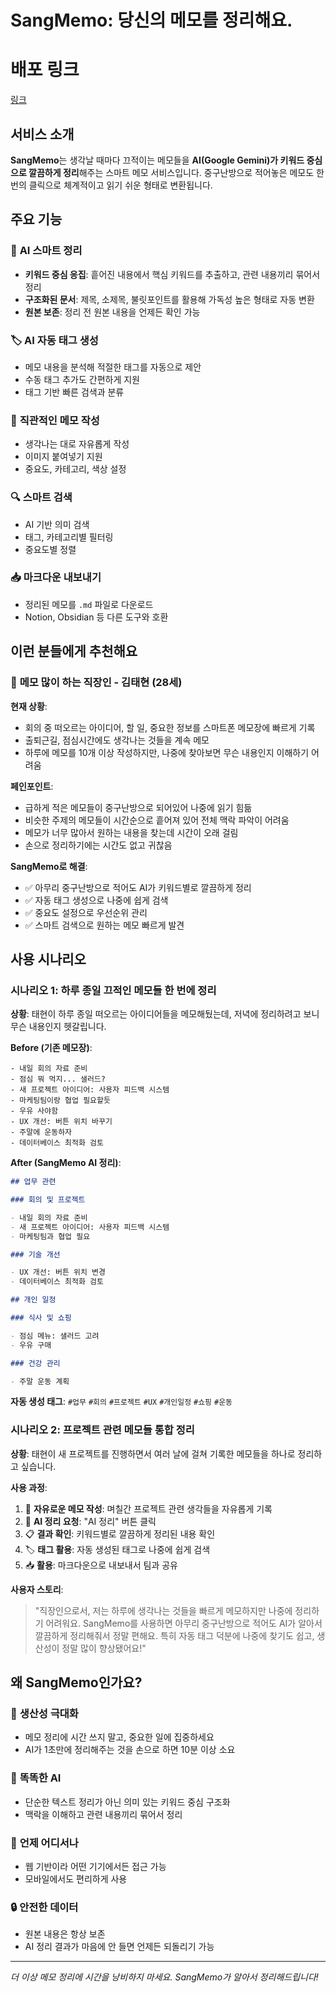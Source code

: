 # SangMemo: 당신의 메모를 정리해요.

# 배포 링크

[링크](https://memo-gemini-flow.lovable.app)

## 서비스 소개

**SangMemo**는 생각날 때마다 끄적이는 메모들을 **AI(Google Gemini)가 키워드 중심으로 깔끔하게 정리**해주는 스마트 메모 서비스입니다. 중구난방으로 적어놓은 메모도 한 번의 클릭으로 체계적이고 읽기 쉬운 형태로 변환됩니다.

## 주요 기능

### 🎯 **AI 스마트 정리**

- **키워드 중심 응집**: 흩어진 내용에서 핵심 키워드를 추출하고, 관련 내용끼리 묶어서 정리
- **구조화된 문서**: 제목, 소제목, 불릿포인트를 활용해 가독성 높은 형태로 자동 변환
- **원본 보존**: 정리 전 원본 내용을 언제든 확인 가능

### 🏷️ **AI 자동 태그 생성**

- 메모 내용을 분석해 적절한 태그를 자동으로 제안
- 수동 태그 추가도 간편하게 지원
- 태그 기반 빠른 검색과 분류

### 📝 **직관적인 메모 작성**

- 생각나는 대로 자유롭게 작성
- 이미지 붙여넣기 지원
- 중요도, 카테고리, 색상 설정

### 🔍 **스마트 검색**

- AI 기반 의미 검색
- 태그, 카테고리별 필터링
- 중요도별 정렬

### 📥 **마크다운 내보내기**

- 정리된 메모를 `.md` 파일로 다운로드
- Notion, Obsidian 등 다른 도구와 호환

## 이런 분들에게 추천해요

### 📱 **메모 많이 하는 직장인 - 김태현 (28세)**

**현재 상황**:

- 회의 중 떠오르는 아이디어, 할 일, 중요한 정보를 스마트폰 메모장에 빠르게 기록
- 출퇴근길, 점심시간에도 생각나는 것들을 계속 메모
- 하루에 메모를 10개 이상 작성하지만, 나중에 찾아보면 무슨 내용인지 이해하기 어려움

**페인포인트**:

- 급하게 적은 메모들이 중구난방으로 되어있어 나중에 읽기 힘듦
- 비슷한 주제의 메모들이 시간순으로 흩어져 있어 전체 맥락 파악이 어려움
- 메모가 너무 많아서 원하는 내용을 찾는데 시간이 오래 걸림
- 손으로 정리하기에는 시간도 없고 귀찮음

**SangMemo로 해결**:

- ✅ 아무리 중구난방으로 적어도 AI가 키워드별로 깔끔하게 정리
- ✅ 자동 태그 생성으로 나중에 쉽게 검색
- ✅ 중요도 설정으로 우선순위 관리
- ✅ 스마트 검색으로 원하는 메모 빠르게 발견

## 사용 시나리오

### 시나리오 1: 하루 종일 끄적인 메모들 한 번에 정리

**상황**: 태현이 하루 종일 떠오르는 아이디어들을 메모해뒀는데, 저녁에 정리하려고 보니 무슨 내용인지 헷갈립니다.

**Before (기존 메모장)**:

```
- 내일 회의 자료 준비
- 점심 뭐 먹지... 샐러드?
- 새 프로젝트 아이디어: 사용자 피드백 시스템
- 마케팅팀이랑 협업 필요할듯
- 우유 사야함
- UX 개선: 버튼 위치 바꾸기
- 주말에 운동하자
- 데이터베이스 최적화 검토
```

**After (SangMemo AI 정리)**:

```markdown
## 업무 관련

### 회의 및 프로젝트

- 내일 회의 자료 준비
- 새 프로젝트 아이디어: 사용자 피드백 시스템
- 마케팅팀과 협업 필요

### 기술 개선

- UX 개선: 버튼 위치 변경
- 데이터베이스 최적화 검토

## 개인 일정

### 식사 및 쇼핑

- 점심 메뉴: 샐러드 고려
- 우유 구매

### 건강 관리

- 주말 운동 계획
```

**자동 생성 태그**: `#업무` `#회의` `#프로젝트` `#UX` `#개인일정` `#쇼핑` `#운동`

### 시나리오 2: 프로젝트 관련 메모들 통합 정리

**상황**: 태현이 새 프로젝트를 진행하면서 여러 날에 걸쳐 기록한 메모들을 하나로 정리하고 싶습니다.

**사용 과정**:

1. 📝 **자유로운 메모 작성**: 며칠간 프로젝트 관련 생각들을 자유롭게 기록
2. 🎯 **AI 정리 요청**: "AI 정리" 버튼 클릭
3. 📋 **결과 확인**: 키워드별로 깔끔하게 정리된 내용 확인
4. 🏷️ **태그 활용**: 자동 생성된 태그로 나중에 쉽게 검색
5. 📥 **활용**: 마크다운으로 내보내서 팀과 공유

**사용자 스토리**:

> "직장인으로서, 저는 하루에 생각나는 것들을 빠르게 메모하지만 나중에 정리하기 어려워요. SangMemo를 사용하면 아무리 중구난방으로 적어도 AI가 알아서 깔끔하게 정리해줘서 정말 편해요. 특히 자동 태그 덕분에 나중에 찾기도 쉽고, 생산성이 정말 많이 향상됐어요!"

## 왜 SangMemo인가요?

### 🚀 **생산성 극대화**

- 메모 정리에 시간 쓰지 말고, 중요한 일에 집중하세요
- AI가 1초만에 정리해주는 것을 손으로 하면 10분 이상 소요

### 🧠 **똑똑한 AI**

- 단순한 텍스트 정리가 아닌 의미 있는 키워드 중심 구조화
- 맥락을 이해하고 관련 내용끼리 묶어서 정리

### 📱 **언제 어디서나**

- 웹 기반이라 어떤 기기에서든 접근 가능
- 모바일에서도 편리하게 사용

### 🔒 **안전한 데이터**

- 원본 내용은 항상 보존
- AI 정리 결과가 마음에 안 들면 언제든 되돌리기 가능

---

_더 이상 메모 정리에 시간을 낭비하지 마세요. SangMemo가 알아서 정리해드립니다!_
